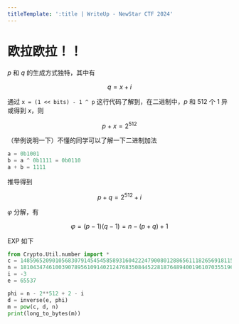 ```yaml
---
titleTemplate: ':title | WriteUp - NewStar CTF 2024'
---
```

<script setup>
import Container from '@/components/docs/Container.vue'
</script>

# 欧拉欧拉！！

$p$ 和 $q$ 的生成方式独特，其中有

$$
q = x + i
$$

通过 `x = (1 << bits) - 1 ^ p` 这行代码了解到，在二进制中，$p$ 和 512 个 $1$ 异或得到 $x$，则

$$
p+x=2^{512}
$$

<Container type='tip'>

<span data-desc>（举例说明一下）</span>不懂的同学可以了解一下二进制加法

```python
a = 0b1001
b = a ^ 0b1111 = 0b0110
a + b = 1111
```

</Container>

推导得到

$$
p+q=2^{512}+i
$$

$\varphi$ 分解，有

$$
\varphi = (p-1)(q-1)=n-(p+q)+1
$$

EXP 如下

```python
from Crypto.Util.number import *
c = 14859652090105683079145454585893160422247900801288656111826569181159038438427898859238993694117308678150258749913747829849091269373672489350727536945889312021893859587868138786640133976196803958879602927438349289325983895357127086714561807181967380062187404628829595784290171905916316214021661729616120643997
n = 18104347461003907895610914021247683508445228187648940019610703551961828343286923443588324205257353157349226965840638901792059481287140055747874675375786201782262247550663098932351593199099796736521757473187142907551498526346132033381442243277945568526912391580431142769526917165011590824127172120180838162091
i = -3
e = 65537

phi = n - 2**512 + 2 - i
d = inverse(e, phi)
m = pow(c, d, n)
print(long_to_bytes(m))
```
